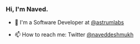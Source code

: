 <!--
**naveddeshmukh/naveddeshmukh** is a ✨ _special_ ✨ repository because its `README.md` (this file) appears on your GitHub profile.

Here are some ideas to get you started:

- 🔭 I’m currently working on ...
- 🤔 I’m looking for help with ...
- 💬 Ask me about ...
- 😄 Pronouns: ...
- ⚡ Fun fact: ...
-->

### Hi, I'm Naved.

- 🔭 I'm a Software Developer at [@astrumlabs](https://github.com/astrumlabs)

- 📫 How to reach me: Twitter [@naveddeshmukh](https://twitter.com/naveddeshmukh)

